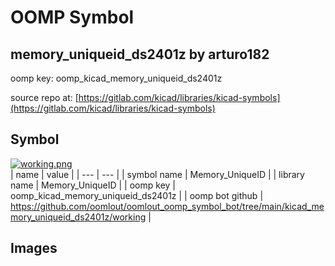# OOMP Symbol  
## memory_uniqueid_ds2401z  by arturo182  
  
oomp key: oomp_kicad_memory_uniqueid_ds2401z  
  
source repo at: [https://gitlab.com/kicad/libraries/kicad-symbols](https://gitlab.com/kicad/libraries/kicad-symbols)  
## Symbol  
  
[![working.png](working_600.png)](working.png)  
| name | value | 
| --- | --- | 
| symbol name | Memory_UniqueID | 
| library name | Memory_UniqueID | 
| oomp key | oomp_kicad_memory_uniqueid_ds2401z | 
| oomp bot github | https://github.com/oomlout/oomlout_oomp_symbol_bot/tree/main/kicad_memory_uniqueid_ds2401z/working | 
## Images  
